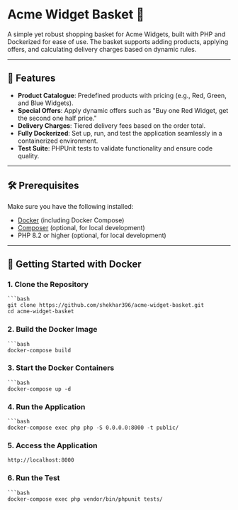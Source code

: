 # Acme Widget Basket 🛒

A simple yet robust shopping basket for Acme Widgets, built with PHP and Dockerized for ease of use. The basket supports adding products, applying offers, and calculating delivery charges based on dynamic rules.

---

## 🚀 Features
- **Product Catalogue**: Predefined products with pricing (e.g., Red, Green, and Blue Widgets).
- **Special Offers**: Apply dynamic offers such as "Buy one Red Widget, get the second one half price."
- **Delivery Charges**: Tiered delivery fees based on the order total.
- **Fully Dockerized**: Set up, run, and test the application seamlessly in a containerized environment.
- **Test Suite**: PHPUnit tests to validate functionality and ensure code quality.

---

## 🛠️ Prerequisites
Make sure you have the following installed:
- [Docker](https://www.docker.com/) (including Docker Compose)
- [Composer](https://getcomposer.org/) (optional, for local development)
- PHP 8.2 or higher (optional, for local development)

---

## 🐳 Getting Started with Docker

### 1. Clone the Repository
    ```bash
    git clone https://github.com/shekhar396/acme-widget-basket.git
    cd acme-widget-basket

### 2. Build the Docker Image
    ```bash
    docker-compose build

### 3. Start the Docker Containers
    ```bash
    docker-compose up -d

### 4. Run the Application
    ```bash
    docker-compose exec php php -S 0.0.0.0:8000 -t public/

### 5. Access the Application
    http://localhost:8000

### 6. Run the Test
    ```bash
    docker-compose exec php vendor/bin/phpunit tests/





